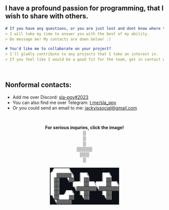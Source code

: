 ## I have a profound passion for programming, that I wish to share with others.
```markdown
# If you have any questions, or you are just lost and dont know where to start with programming:
> I will take my time to answer you with the best of my ability.
> Do message me! My contacts are down below! :)
```

```markdown
# You'd like me to collaborate on your project?
> I'll gladly contribute to any projects that I take an interest in.
> If you feel like I would be a good fit for the team, get in contact with me!
```
<br>

## Nonformal contacts:
* Add me over Discord: <a href="https://discord.com/users/545219738398097408">sla-ppy#2023</a>
* You can also find me over Telegram: <a href="https://t.me/sla_ppy">t.me/sla_ppy</a>
* Or you could send an email to me: <a href="mailto:jackyissocial@gmail.com">jackyissocial@gmail.com</a>
<br>
  
<p align="center">
  <strong>For serious inquries, click the image!</strong>
    <br>▒
    <br>▒
    <br>▒
  <br>▒▒▒▒▒
   <br>▒▒▒
    <br>▒ 
     <br>
      <br>
    <a href="mailto:dev@sla-ppy.com"><img src="/cpp.png" alt="cpp.png"></a>
</p>
